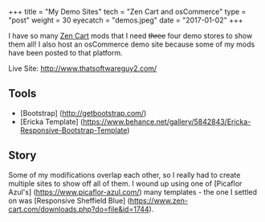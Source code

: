 +++
title = "My Demo Sites"
tech = "Zen Cart and osCommerce"
type = "post"
weight = 30
eyecatch = "demos.jpeg"
date = "2017-01-02"
+++

I have so many 
[Zen Cart](http://www.zencart.com)
mods that I need <s>three</s> four demo stores 
to show them all!  I also host an osCommerce demo site because some
of my mods have been posted to that platform.

Live Site: <http://www.thatsoftwareguy2.com/>

## Tools
* [Bootstrap] (http://getbootstrap.com/)
* [Ericka Template] (https://www.behance.net/gallery/5842843/Ericka-Responsive-Bootstrap-Template)

## Story
Some of my modifications overlap each other, so I really had to 
create multiple sites to show off all of them.  I wound up 
using one of 
[Picaflor Azul's] (https://www.picaflor-azul.com/)
many templates - the one I settled on was 
[Responsive Sheffield Blue]
(https://www.zen-cart.com/downloads.php?do=file&id=1744).

